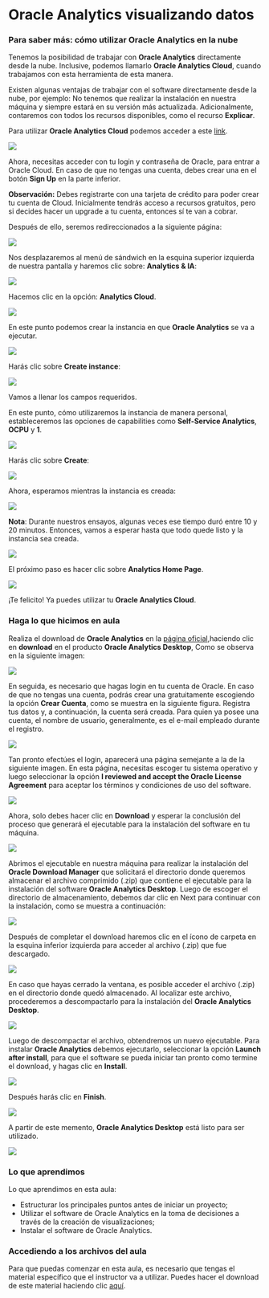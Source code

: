 # Oracle Analytics visualizando datos

### Para saber más: cómo utilizar Oracle Analytics en la nube

Tenemos la posibilidad de trabajar con **Oracle Analytics** directamente desde la nube. Inclusive, podemos llamarlo **Oracle Analytics Cloud**, cuando trabajamos con esta herramienta de esta manera.

Existen algunas ventajas de trabajar con el software directamente desde la nube, por ejemplo: No tenemos que realizar la instalación en nuestra máquina y siempre estará en su versión más actualizada. Adicionalmente, contaremos con todos los recursos disponibles, como el recurso **Explicar**.

Para utilizar **Oracle Analytics Cloud** podemos acceder a este [link](https://www.oracle.com/cloud/sign-in.html?redirect_uri=https%3A%2F%2Fcloud.oracle.com%2F%3Fregion%3Dsa-saopaulo-1 "link").

![](https://caelum-online-public.s3.amazonaws.com/1887-oracle-analytics-visualizando-datos/27.jpg)

Ahora, necesitas acceder con tu login y contraseña de Oracle, para entrar a Oracle Cloud. En caso de que no tengas una cuenta, debes crear una en el botón **Sign Up** en la parte inferior.

**Observación:** Debes registrarte con una tarjeta de crédito para poder crear tu cuenta de Cloud. Inicialmente tendrás acceso a recursos gratuitos, pero si decides hacer un upgrade a tu cuenta, entonces sí te van a cobrar.

Después de ello, seremos redireccionados a la siguiente página:

![](https://caelum-online-public.s3.amazonaws.com/1887-oracle-analytics-visualizando-datos/28.jpg)

Nos desplazaremos al menú de sándwich en la esquina superior izquierda de nuestra pantalla y haremos clic sobre: **Analytics & IA**:

![](https://caelum-online-public.s3.amazonaws.com/1887-oracle-analytics-visualizando-datos/29.jpg)

Hacemos clic en la opción: **Analytics Cloud**.

![](https://caelum-online-public.s3.amazonaws.com/1887-oracle-analytics-visualizando-datos/30.jpg)

En este punto podemos crear la instancia en que **Oracle Analytics** se va a ejecutar.

![](https://caelum-online-public.s3.amazonaws.com/1887-oracle-analytics-visualizando-datos/31.jpg)

Harás clic sobre **Create instance**:

![](https://caelum-online-public.s3.amazonaws.com/1887-oracle-analytics-visualizando-datos/32.jpg)

Vamos a llenar los campos requeridos.

En este punto, cómo utilizaremos la instancia de manera personal, estableceremos las opciones de capabilities como **Self-Service Analytics**, **OCPU** y **1**.

![](https://caelum-online-public.s3.amazonaws.com/1887-oracle-analytics-visualizando-datos/33.jpg)

Harás clic sobre **Create**:

![](https://caelum-online-public.s3.amazonaws.com/1887-oracle-analytics-visualizando-datos/34.jpg)

Ahora, esperamos mientras la instancia es creada:

![](https://caelum-online-public.s3.amazonaws.com/1887-oracle-analytics-visualizando-datos/35.jpg)

**Nota**: Durante nuestros ensayos, algunas veces ese tiempo duró entre 10 y 20 minutos. Entonces, vamos a esperar hasta que todo quede listo y la instancia sea creada.

![](https://caelum-online-public.s3.amazonaws.com/1887-oracle-analytics-visualizando-datos/36.jpg)

El próximo paso es hacer clic sobre **Analytics Home Page**.

![](https://caelum-online-public.s3.amazonaws.com/1887-oracle-analytics-visualizando-datos/37.jpg)

¡Te felicito! Ya puedes utilizar tu **Oracle Analytics Cloud**.

### Haga lo que hicimos en aula

Realiza el download de **Oracle Analytics** en la [página oficial](https://www.oracle.com/middleeast/solutions/business-analytics/analytics-desktop/oracle-analytics-desktop.html# "página oficial"),haciendo clic en **download** en el producto **Oracle Analytics Desktop**, Como se observa en la siguiente imagen:

![](https://caelum-online-public.s3.amazonaws.com/1887-oracle-analytics-visualizando-datos/5.jpg)

En seguida, es necesario que hagas login en tu cuenta de Oracle. En caso de que no tengas una cuenta, podrás crear una gratuitamente escogiendo la opción **Crear Cuenta**, como se muestra en la siguiente figura. Registra tus datos y, a continuación, la cuenta será creada. Para quien ya posee una cuenta, el nombre de usuario, generalmente, es el e-mail empleado durante el registro.

![](https://caelum-online-public.s3.amazonaws.com/1887-oracle-analytics-visualizando-datos/6.jpg)

Tan pronto efectúes el login, aparecerá una página semejante a la de la siguiente imagen. En esta página, necesitas escoger tu sistema operativo y luego seleccionar la opción **I reviewed and accept the Oracle License Agreement** para aceptar los términos y condiciones de uso del software.

![](https://caelum-online-public.s3.amazonaws.com/1887-oracle-analytics-visualizando-datos/7.jpg)

Ahora, solo debes hacer clic en **Download** y esperar la conclusión del proceso que generará el ejecutable para la instalación del software en tu máquina.

![](https://caelum-online-public.s3.amazonaws.com/1887-oracle-analytics-visualizando-datos/8.jpg)

Abrimos el ejecutable en nuestra máquina para realizar la instalación del **Oracle Download Manager** que solicitará el directorio donde queremos almacenar el archivo comprimido (.zip) que contiene el ejecutable para la instalación del software **Oracle Analytics Desktop**. Luego de escoger el directorio de almacenamiento, debemos dar clic en Next para continuar con la instalación, como se muestra a continuación:

![](https://caelum-online-public.s3.amazonaws.com/1887-oracle-analytics-visualizando-datos/9.jpg)

Después de completar el download haremos clic en el ícono de carpeta en la esquina inferior izquierda para acceder al archivo (.zip) que fue descargado.

![](https://caelum-online-public.s3.amazonaws.com/1887-oracle-analytics-visualizando-datos/10.jpg)

En caso que hayas cerrado la ventana, es posible acceder el archivo (.zip) en el directorio donde quedó almacenado. Al localizar este archivo, procederemos a descompactarlo para la instalación del **Oracle Analytics Desktop**.

![](https://caelum-online-public.s3.amazonaws.com/1887-oracle-analytics-visualizando-datos/11.jpg)

Luego de descompactar el archivo, obtendremos un nuevo ejecutable. Para instalar **Oracle Analytics** debemos ejecutarlo, seleccionar la opción **Launch after install**, para que el software se pueda iniciar tan pronto como termine el download, y hagas clic en **Install**.

![](https://caelum-online-public.s3.amazonaws.com/1887-oracle-analytics-visualizando-datos/12.jpg)

Después harás clic en **Finish**.

![](https://caelum-online-public.s3.amazonaws.com/1887-oracle-analytics-visualizando-datos/13.jpg)

A partir de este memento, **Oracle Analytics Desktop** está listo para ser utilizado.

![](https://caelum-online-public.s3.amazonaws.com/1887-oracle-analytics-visualizando-datos/14.jpg)

### Lo que aprendimos

Lo que aprendimos en esta aula:

- Estructurar los principales puntos antes de iniciar un proyecto;
- Utilizar el software de Oracle Analytics en la toma de decisiones a través de la creación de visualizaciones;
- Instalar el software de Oracle Analytics.

### Accediendo a los archivos del aula

Para que puedas comenzar en esta aula, es necesario que tengas el material específico que el instructor va a utilizar. Puedes hacer el download de este material haciendo clic [aquí](https://caelum-online-public.s3.amazonaws.com/1887-oracle-analytics-visualizando-datos/estilos_literarios.csv "aquí").